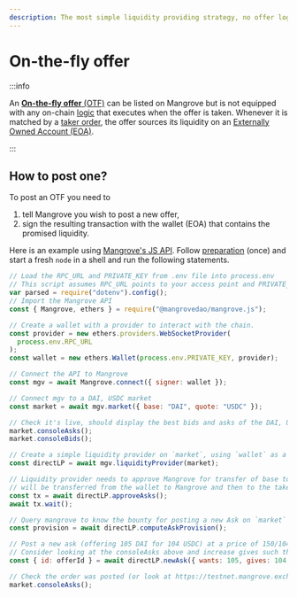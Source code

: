 ```yaml
---
description: The most simple liquidity providing strategy, no offer logic, just a Wallet.
---
```


# On-the-fly offer

:::info

An [**On-the-fly offer** (OTF)](../../glossary.md#on-the-fly-offer-otf) can be listed on Mangrove but is not equipped with any on-chain [logic](../../contracts/explanations/offer-maker/#executing-offers) that executes when the offer is taken. Whenever it is matched by a [taker order](../../contracts/explanations/offer-taker.md#taking-offers), the offer sources its liquidity on an [Externally Owned Account (EOA)](../../glossary.md#externally-owned-account-eoa).

:::

## How to post one?

To post an OTF you need to

1. tell Mangrove you wish to post a new offer,
2. sign the resulting transaction with the wallet (EOA) that contains the promised liquidity.

Here is an example using [Mangrove's JS API](https://github.com/mangrovedao/mangrove/tree/master/packages/mangrove.js). Follow [preparation](../../contracts/tutorials/preparation.mdx) (once) and start a fresh `node` in a shell and run the following statements.

```javascript
// Load the RPC_URL and PRIVATE_KEY from .env file into process.env
// This script assumes RPC_URL points to your access point and PRIVATE_KEY contains private key from which one wishes to post offers
var parsed = require("dotenv").config();
// Import the Mangrove API
const { Mangrove, ethers } = require("@mangrovedao/mangrove.js");

// Create a wallet with a provider to interact with the chain.
const provider = new ethers.providers.WebSocketProvider(
  process.env.RPC_URL
);
const wallet = new ethers.Wallet(process.env.PRIVATE_KEY, provider);

// Connect the API to Mangrove
const mgv = await Mangrove.connect({ signer: wallet });

// Connect mgv to a DAI, USDC market
const market = await mgv.market({ base: "DAI", quote: "USDC" });

// Check it's live, should display the best bids and asks of the DAI, USDC market
market.consoleAsks();
market.consoleBids();

// Create a simple liquidity provider on `market`, using `wallet` as a source of liquidity
const directLP = await mgv.liquidityProvider(market);

// Liquidity provider needs to approve Mangrove for transfer of base token (DAI) which
// will be transferred from the wallet to Mangrove and then to the taker when the offer is taken.
const tx = await directLP.approveAsks();
await tx.wait();

// Query mangrove to know the bounty for posting a new Ask on `market`
const provision = await directLP.computeAskProvision();

// Post a new ask (offering 105 DAI for 104 USDC) at a price of 150/104~=1.0096
// Consider looking at the consoleAsks above and increase gives such that the offer becomes visible in this list
const { id: offerId } = await directLP.newAsk({ wants: 105, gives: 104, fund: provision });

// Check the order was posted (or look at https://testnet.mangrove.exchange.
market.consoleAsks();
```
